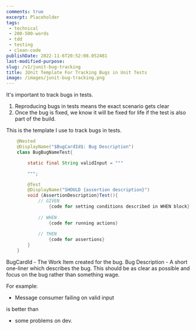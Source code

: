 ```yaml
---
comments: true
excerpt: Placeholder 
tags:
 - technical
 - 200-500-words
 - tdd
 - testing
 - clean-code
publishDate: 2022-11-6T20:52:08.052481
last-modified-purpose:
slug: /v1/junit-bug-tracking
title: JUnit Template For Tracking Bugs in Unit Tests
image: /images/junit-bug-tracking.png
---
```


It's important to track bugs in tests.

1. Reproducing bugs in tests means the exact scenario gets clear
2. Once the bug is fixed, we know it will be fixed for life if the test is also part of the build.

This is the template I use to track bugs in tests.

```java
    @Nested
    @DisplayName("$BugCardId$: Bug Description")
    class BugBugNameTest{

        static final String validInput = """

        """;

        @Test
        @DisplayName("SHOULD {assertion description}")
        void {AssertionDescription}Test(){
            // GIVEN
                {code for setting conditions described in WHEN block}
    
            // WHEN
                {code for running actions}
            
            // THEN
                {code for assertions}
        }
    }
```

BugCardId - The Work Item created for the bug.
Bug Description - A short one-liner which describes the bug. This should be as clear as possible and focus on the bug rather than something wage.

For example:

- Message consumer failing on valid input

is better than

- some problems on dev.
